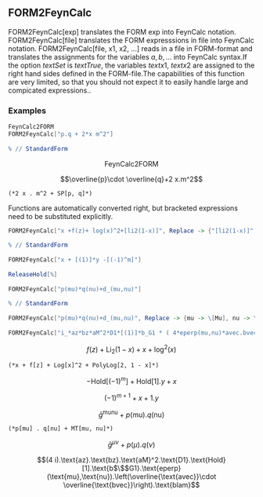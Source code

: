 ##  FORM2FeynCalc 

FORM2FeynCalc[exp] translates the FORM exp into FeynCalc notation.   FORM2FeynCalc[file]  translates the FORM expresssions in $\text{file}$ into FeynCalc notation.   FORM2FeynCalc[file, x1, x2, ...] reads in a file in FORM-format and translates the assignments for the variables $a, b, \text{...}$ into FeynCalc syntax.If the option $text{Set}$ is $text{True}$, the variables $text{x1}$, $text{x2}$ are assigned to the right hand sides defined in the FORM-file.The capabilities of this function are very limited, so that you should not expect it to easily handle large and compicated expressions..

###  Examples 

```mathematica
FeynCalc2FORM
FORM2FeynCalc["p.q + 2*x m^2"] 
 
% // StandardForm
```

$$\text{FeynCalc2FORM}$$

$$\overline{p}\cdot \overline{q}+2 x.m^2$$

```
(*2 x . m^2 + SP[p, q]*)
```

Functions are automatically converted right, but bracketed expressions need to be substituted explicitly.

```mathematica
FORM2FeynCalc["x +f(z)+ log(x)^2+[li2(1-x)]", Replace -> {"[li2(1-x)]" -> "PolyLog[2,1-x]"}] 
 
% // StandardForm 
 
FORM2FeynCalc["x + [(1)]*y -[(-1)^m]"] 
 
ReleaseHold[%] 
 
FORM2FeynCalc["p(mu)*q(nu)+d_(mu,nu)"] 
 
% // StandardForm 
 
FORM2FeynCalc["p(mu)*q(nu)+d_(mu,nu)", Replace -> {mu -> \[Mu], nu -> \[Nu]}] 
 
FORM2FeynCalc["i_*az*bz*aM^2*D1*[(1)]*b_G1 * ( 4*eperp(mu,nu)*avec.bvec*blam )"]
```

$$f(z)+\text{Li}_2(1-x)+x+\log ^2(x)$$

```
(*x + f[z] + Log[x]^2 + PolyLog[2, 1 - x]*)
```

$$-\text{Hold}\left[(-1)^m\right]+\text{Hold}[1].y+x$$

$$(-1)^{m+1}+x+1.y$$

$$\bar{g}^{\text{mu}\text{nu}}+p(\text{mu}).q(\text{nu})$$

```
(*p[mu] . q[nu] + MT[mu, nu]*)
```

$$\bar{g}^{\mu \nu }+p(\mu ).q(\nu )$$

$$(4 i).\text{az}.\text{bz}.\text{aM}^2.\text{D1}.\text{Hold}[1].\text{b$\$$G1}.\text{eperp}(\text{mu},\text{nu}).\left(\overline{\text{avec}}\cdot \overline{\text{bvec}}\right).\text{blam}$$